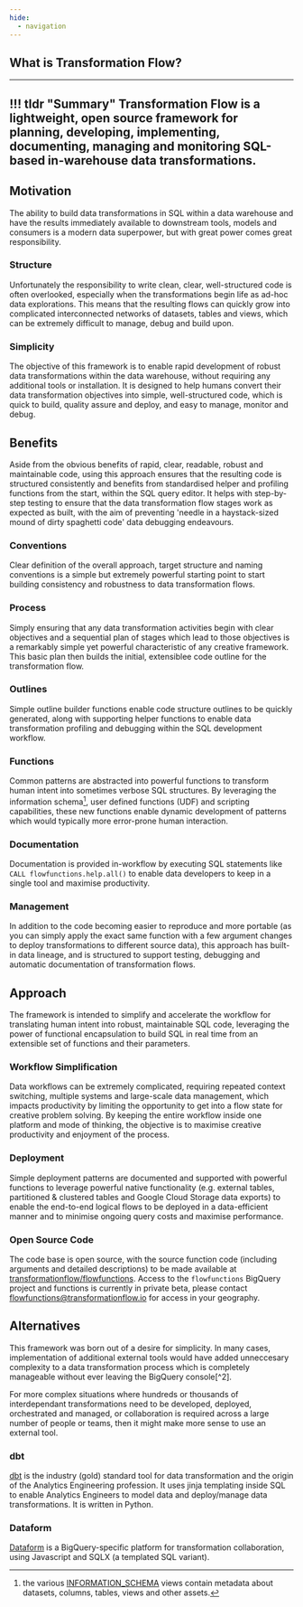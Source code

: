 ```yaml
---
hide:
  - navigation
---
```

## What is Transformation Flow?
---
!!! tldr "Summary"
    Transformation Flow is a lightweight, open source framework for planning, developing, implementing, documenting, managing and monitoring SQL-based in-warehouse data transformations.  
---

## Motivation
The ability to build data transformations in SQL within a data warehouse and have the results immediately available to downstream tools, models and consumers is a modern data superpower, but with great power comes great responsibility.  

### Structure
Unfortunately the responsibility to write clean, clear, well-structured code is often overlooked, especially when the transformations begin life as ad-hoc data explorations.  This means that the resulting flows can quickly grow into complicated interconnected networks of datasets, tables and views, which can be extremely difficult to manage, debug and build upon.

### Simplicity
The objective of this framework is to enable rapid development of robust data transformations within the data warehouse, without requiring any additional tools or installation. It is designed to help humans convert their data transformation objectives into simple, well-structured code, which is quick to build, quality assure and deploy, and easy to manage, monitor and debug.

## Benefits
Aside from the obvious benefits of rapid, clear, readable, robust and maintainable code, using this approach ensures that the resulting code is structured consistently and benefits from standardised helper and profiling functions from the start, within the SQL query editor.  It helps with step-by-step testing to ensure that the data transformation flow stages work as expected as built, with the aim of preventing 'needle in a haystack-sized mound of dirty spaghetti code' data debugging endeavours.

### Conventions
Clear definition of the overall approach, target structure and naming conventions is a simple but extremely powerful starting point to start building consistency and robustness to data transformation flows. 

### Process
Simply ensuring that any data transformation activities begin with clear objectives and a sequential plan of stages which lead to those objectives is a remarkably simple yet powerful characteristic of any creative framework.  This basic plan then builds the initial, extensiblee code outline for the transformation flow.

### Outlines
Simple outline builder functions enable code structure outlines to be quickly generated, along with supporting helper functions to enable data transformation profiling and debugging within the SQL development workflow.

### Functions
Common patterns are abstracted into powerful functions to transform human intent into sometimes verbose SQL structures.  By leveraging the information schema[^1], user defined functions (UDF) and scripting capabilities, these new functions enable dynamic development of patterns which would typically more error-prone human interaction.  

### Documentation
Documentation is provided in-workflow by executing SQL statements like `CALL flowfunctions.help.all()` to enable data developers to keep in a single tool and maximise productivity.

### Management
In addition to the code becoming easier to reproduce and more portable (as you can simply apply the exact same function with a few argument changes to deploy transformations to different source data), this approach has built-in data lineage, and is structured to support testing, debugging and automatic documentation of transformation flows.

## Approach
The framework is intended to simplify and accelerate the workflow for translating human intent into robust, maintainable SQL code, leveraging the power of functional encapsulation to build SQL in real time from an extensible set of functions and their parameters.

### Workflow Simplification
Data workflows can be extremely complicated, requiring repeated context switching, multiple systems and large-scale data management, which impacts productivity by limiting the opportunity to get into a flow state for creative problem solving.  By keeping the entire workflow inside one platform and mode of thinking, the objective is to maximise creative productivity and enjoyment of the process.

### Deployment
Simple deployment patterns are documented and supported with powerful functions to leverage powerful native functionality (e.g. external tables, partitioned & clustered tables and Google Cloud Storage data exports) to enable the end-to-end logical flows to be deployed in a data-efficient manner and to minimise ongoing query costs and maximise performance.

### Open Source Code
The code base is open source, with the source function code (including arguments and detailed descriptions) to be made available at [transformationflow/flowfunctions](https://github.com/transformationflow/flowfunctions).  Access to the `flowfunctions` BigQuery project and functions is currently in private beta, please contact [flowfunctions@transformationflow.io](mailto:flowfunctions@transformationflow.io) for access in your geography.

## Alternatives
This framework was born out of a desire for simplicity.  In many cases, implementation of additional external tools would have added unneccesary complexity to a data transformation process which is completely manageable without ever leaving the BigQuery console[^2].

For more complex situations where hundreds or thousands of interdependant transformations need to be developed, deployed, orchestrated and managed, or collaboration is required across a large number of people or teams, then it might make more sense to use an external tool.

### dbt
[dbt](https://www.getdbt.com/) is the industry (gold) standard tool for data transformation and the origin of the Analytics Engineering profession. It uses jinja templating inside SQL to enable Analytics Engineers to model data and deploy/manage data transformations.  It is written in Python.

### Dataform
[Dataform](https://dataform.co/) is a BigQuery-specific platform for transformation collaboration, using Javascript and SQLX (a templated SQL variant).

[^1]: the various [INFORMATION_SCHEMA](https://cloud.google.com/bigquery/docs/information-schema-intro) views contain metadata about datasets, columns, tables, views and other assets.